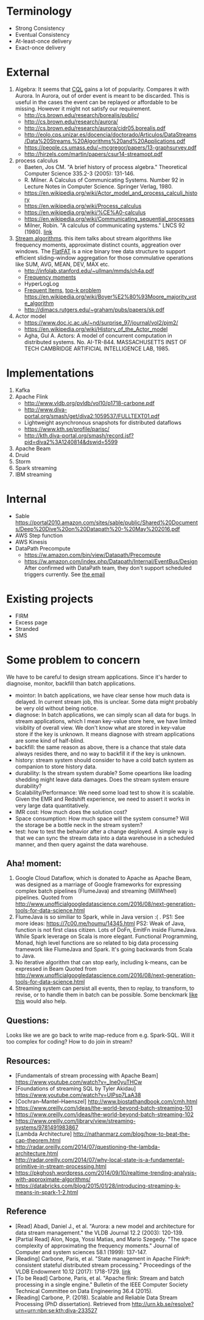 # Terminology
* Strong Consistency
* Eventual Consistency
* At-least-once delivery
* Exact-once delivery

# External
1. Algebra: It seems that [CQL](https://www.microsoft.com/en-us/research/wp-content/uploads/2016/02/cql.pdf) gains a lot of popularity. Compares it with Aurora. In Aurora, out of order event is meant to be discarded. This is useful in the cases the event can be replayed or affordable to be missing. However it might not satisfy our requirement. 
    * http://cs.brown.edu/research/borealis/public/
    * http://cs.brown.edu/research/aurora/
    * http://cs.brown.edu/research/aurora/cidr05.borealis.pdf
    * http://eolo.cps.unizar.es/docencia/doctorado/Articulos/DataStreams/Data%20Streams.%20Algorithms%20and%20Applications.pdf
    * https://people.cs.umass.edu/~mcgregor/papers/13-graphsurvey.pdf
    * http://hirzels.com/martin/papers/csur14-streamopt.pdf
2. process calculus 
    * Baeten, Jos CM. "A brief history of process algebra." Theoretical Computer Science 335.2-3 (2005): 131-146.
    * R. Milner. A Calculus of Communicating Systems. Number 92 in Lecture Notes in Computer Science. Springer Verlag, 1980.
    * https://en.wikipedia.org/wiki/Actor_model_and_process_calculi_history
    * https://en.wikipedia.org/wiki/Process_calculus
    * https://en.wikipedia.org/wiki/%CE%A0-calculus
    * https://en.wikipedia.org/wiki/Communicating_sequential_processes
    * Milner, Robin. "A calculus of communicating systems." LNCS 92 (1980). [link](https://drive.google.com/open?id=1LGxFKD2nyv0nLDIVYzSZNhcVTg1CdTJP)
3. [Stream algorithms](https://en.wikipedia.org/wiki/Streaming_algorithm). this item talks about stream algorithms like frequency moments, approximate distinct counts, aggreation over windows. The [FlatFAT](http://www.vldb.org/pvldb/vol8/p702-tangwongsan.pdf) is a nice binary tree data structure to support efficient sliding-window aggregation for those commulative operations like SUM, AVG, MEAN, DEV, MAX etc.
    * http://infolab.stanford.edu/~ullman/mmds/ch4a.pdf
    * [Frequency moments](https://m.tau.ac.il/~nogaa/PDFS/amsz4.pdf)
    * HyperLogLog
    * [Frequent Items](https://www.cs.rutgers.edu/~farach/pubs/FrequentStream.pdf), [top-k problem](http://www.cse.ust.hk/~raywong/comp5331/References/EfficientComputationOfFrequentAndTop-kElementsInDataStreams.pdf) https://en.wikipedia.org/wiki/Boyer%E2%80%93Moore_majority_vote_algorithm
    * http://dimacs.rutgers.edu/~graham/pubs/papers/sk.pdf
9. Actor model 
    * https://www.doc.ic.ac.uk/~nd/surprise_97/journal/vol2/pjm2/
    * https://en.wikipedia.org/wiki/History_of_the_Actor_model
    * Agha, Gul A. Actors: A model of concurrent computation in distributed systems. No. AI-TR-844. MASSACHUSETTS INST OF TECH CAMBRIDGE ARTIFICIAL INTELLIGENCE LAB, 1985.

# Implementations
1. Kafka
2. Apache Flink
    * http://www.vldb.org/pvldb/vol10/p1718-carbone.pdf
    * http://www.diva-portal.org/smash/get/diva2:1059537/FULLTEXT01.pdf
    * Lightweight asynchronous snapshots for distributed dataflows
    * https://www.kth.se/profile/parisc/
    * http://kth.diva-portal.org/smash/record.jsf?pid=diva2%3A1240814&dswid=5599
3. Apache Beam
4. Druid
5. Storm
6. Spark streaming
7. IBM streaming
# Internal
* Sable
https://portal2010.amazon.com/sites/sable/public/Shared%20Documents/Deep%20Dive%20on%20Datapath%20-%20May%202016.pdf
* AWS Step function
* AWS Kinesis
* DataPath Precompute
    * https://w.amazon.com/bin/view/Datapath/Precompute
    * https://w.amazon.com/index.php/Datapath/Internal/EventBus/Design
    After confirmed with DataPath team, they don't support scheduled triggers currently. See [the email](https://code.amazon.com/packages/Zhihaow_work_notes/blobs/mainline/--/logs/Re-%20Is%20there%20any%20Scheduled%20trigger%20for%20DataPath%20Precompute.eml?download=1)
# Existing projects
* FIRM
* Excess page
* Stranded
* SMS
# Some problem to concern
We have to be careful to design stream applications. Since it's harder to diagnoise, monitor, backfill than batch applications. 
* mointor: In batch applications, we have clear sense how much data is delayed. In current stream job, this is unclear. Some data might probably be very old without being notice.  
* diagnose: In batch applications, we can simply scan all data for bugs. In stream applications, which I mean key-value store here, we have limited visiblity of overall view. We don't know what are stored in key-value store if the key is unknown. It means diagnose with stream applications are some kind of half-blind.
* backfill: the same reason as above, there is a chance that stale data always resides there, and no way to backfill it if the key is unknown.
* history: stream system should consider to have a cold batch system as companion to store history data.
* durability: Is the stream system durable? Some opeartions like loading shedding might leave data damages. Does the stream system ensure durability? 
* Scalability/Performance: We need some load test to show it is scalable. Given the EMR and Redshift experience, we need to assert it works in very large data quantitatively.
* IMR cost: How much does the solution cost?
* Space consumption: How much space will the system consume? Will the storage be a bottle neck in the stream system?
* test: how to test the behavior after a change deployed. A simple way is that we can sync the stream data into a data warehouse in a scheduled manner, and then query against the data warehouse.
## Aha! moment:
1. Google Cloud Dataflow, which is donated to Apache as Apache Beam, was designed as a marriage of Google frameworks for expressing complex batch pipelines (FlumeJava) and streaming (MillWheel) pipelines.
    Quoted from http://www.unofficialgoogledatascience.com/2016/08/next-generation-tools-for-data-science.html
2. FlumeJava is so similiar to Spark, while in Java version :( .
    PS1: See more ideas: https://7c00.me/houmu/14345.html
    PS2: Weak of Java, function is not first class citizen. Lots of DoFn, EmitFn inside FlumeJava. While Spark leverage on Scala is more elegant. Functional Programming, Monad, high level functions are so related to big data processing framework like FlumeJava and Spark. It's going backwards from Scala to Java.
3. No iterative algorithm that can stop early, including k-means, can be expressed in Beam
    Quoted from http://www.unofficialgoogledatascience.com/2016/08/next-generation-tools-for-data-science.html
4. Streaming system can persist all events, then to replay, to transform, to revise, or to handle them in batch can be possible. Some benckmark [like this](https://ieeexplore.ieee.org/abstract/document/7841533) would also help.
## Questions:
Looks like we are go back to write map-reduce from e.g. Spark-SQL. Will it too complex for coding?
How to do join in stream?
## Resources:
* [Fundamentals of stream processing with Apache Beam] https://www.youtube.com/watch?v=_lne0yuTHCw
* [Foundations of streaming SQL by Tyler Akidau] https://www.youtube.com/watch?v=UlPsp7LaA38
* [Cochran–Mantel–Haenszel] http://www.biostathandbook.com/cmh.html
* https://www.oreilly.com/ideas/the-world-beyond-batch-streaming-101
* https://www.oreilly.com/ideas/the-world-beyond-batch-streaming-102
* https://www.oreilly.com/library/view/streaming-systems/9781491983867
* [Lambda Architecture] http://nathanmarz.com/blog/how-to-beat-the-cap-theorem.html
* http://radar.oreilly.com/2014/07/questioning-the-lambda-architecture.html
* http://radar.oreilly.com/2014/07/why-local-state-is-a-fundamental-primitive-in-stream-processing.html
* https://pkghosh.wordpress.com/2014/09/10/realtime-trending-analysis-with-approximate-algorithms/
* https://databricks.com/blog/2015/01/28/introducing-streaming-k-means-in-spark-1-2.html

## Reference
* [Read] Abadi, Daniel J., et al. "Aurora: a new model and architecture for data stream management." the VLDB Journal 12.2 (2003): 120-139.
* [Partial Read] Alon, Noga, Yossi Matias, and Mario Szegedy. "The space complexity of approximating the frequency moments." Journal of Computer and system sciences 58.1 (1999): 137-147.
* [Reading] Carbone, Paris, et al. "State management in Apache Flink®: consistent stateful distributed stream processing." Proceedings of the VLDB Endowment 10.12 (2017): 1718-1729. [link](http://www.vldb.org/pvldb/vol10/p1718-carbone.pdf)
* [To be Read] Carbone, Paris, et al. "Apache flink: Stream and batch processing in a single engine." Bulletin of the IEEE Computer Society Technical Committee on Data Engineering 36.4 (2015). 
* [Reading] Carbone, P. (2018). Scalable and Reliable Data Stream Processing (PhD dissertation). Retrieved from http://urn.kb.se/resolve?urn=urn:nbn:se:kth:diva-233527


